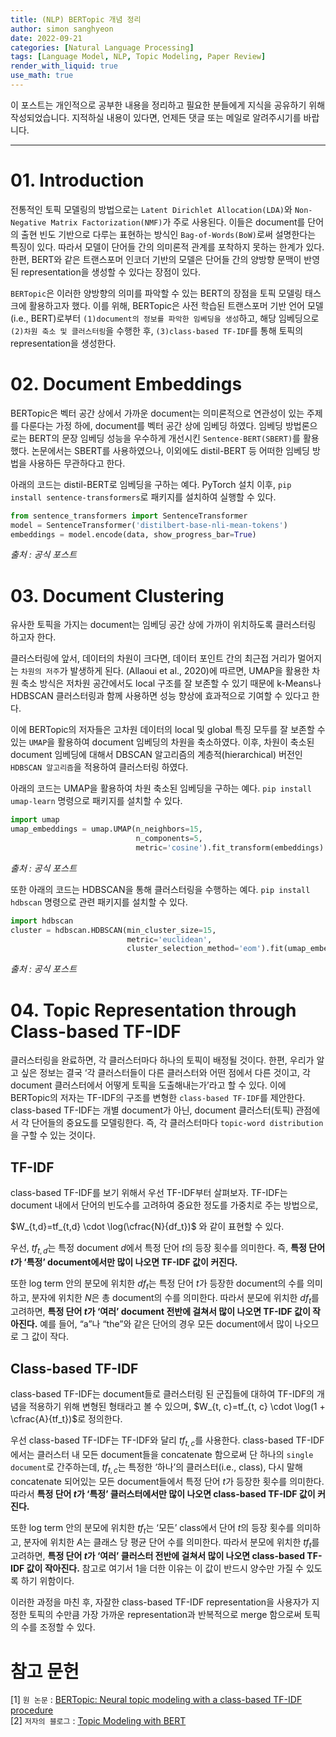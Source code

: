 ```yaml
---
title: (NLP) BERTopic 개념 정리
author: simon sanghyeon
date: 2022-09-21
categories: [Natural Language Processing]
tags: [Language Model, NLP, Topic Modeling, Paper Review]
render_with_liquid: true
use_math: true
---
```

이 포스트는 개인적으로 공부한 내용을 정리하고 필요한 분들에게 지식을 공유하기 위해 작성되었습니다. 지적하실 내용이 있다면, 언제든 댓글 또는 메일로 알려주시기를 바랍니다.

---

# 01. Introduction

전통적인 토픽 모델링의 방법으로는 `Latent Dirichlet Allocation(LDA)`와 `Non-Negative Matrix Factorization(NMF)`가 주로 사용된다. 이들은 document를 단어의 출현 빈도 기반으로 다루는 표현하는 방식인 `Bag-of-Words(BoW)`로써 설명한다는 특징이 있다. 따라서 모델이 단어들 간의 의미론적 관계를 포착하지 못하는 한계가 있다. 한편, BERT와 같은 트랜스포머 인코더 기반의 모델은 단어들 간의 양방향 문맥이 반영된 representation을 생성할 수 있다는 장점이 있다.

`BERTopic`은 이러한 양방향의 의미를 파악할 수 있는 BERT의 장점을 토픽 모델링 태스크에 활용하고자 했다. 이를 위해, BERTopic은 사전 학습된 트랜스포머 기반 언어 모델(i.e., BERT)로부터 `(1)document의 정보를 파악한 임베딩을 생성`하고, 해당 임베딩으로 `(2)차원 축소 및 클러스터링`을 수행한 후, `(3)class-based TF-IDF`를 통해 토픽의 representation을 생성한다.

# 02. Document Embeddings

BERTopic은 벡터 공간 상에서 가까운 document는 의미론적으로 연관성이 있는 주제를 다룬다는 가정 하에, document를 벡터 공간 상에 임베딩 하였다. 임베딩 방법론으로는 BERT의 문장 임베딩 성능을 우수하게 개선시킨 `Sentence-BERT(SBERT)`를 활용했다. 논문에서는 SBERT를 사용하였으나, 이외에도 distil-BERT 등 어떠한 임베딩 방법을 사용하든 무관하다고 한다.

아래의 코드는 distil-BERT로 임베딩을 구하는 예다. PyTorch 설치 이후, `pip install sentence-transformers`로 패키지를 설치하여 실행할 수 있다.

```python
from sentence_transformers import SentenceTransformer
model = SentenceTransformer('distilbert-base-nli-mean-tokens')
embeddings = model.encode(data, show_progress_bar=True)
```

*출처 : 공식 포스트*

# 03. Document Clustering

유사한 토픽을 가지는 document는 임베딩 공간 상에 가까이 위치하도록 클러스터링 하고자 한다.

클러스터링에 앞서, 데이터의 차원이 크다면, 데이터 포인트 간의 최근접 거리가 멀어지는 `차원의 저주`가 발생하게 된다. (Allaoui et al., 2020)에 따르면, UMAP을 활용한 차원 축소 방식은 저차원 공간에서도 local 구조를 잘 보존할 수 있기 때문에 k-Means나 HDBSCAN 클러스터링과 함께 사용하면 성능 향상에 효과적으로 기여할 수 있다고 한다.

이에 BERTopic의 저자들은 고차원 데이터의 local 및 global 특징 모두를 잘 보존할 수 있는 `UMAP`을 활용하여 document 임베딩의 차원을 축소하였다. 이후, 차원이 축소된 document 임베딩에 대해서 DBSCAN 알고리즘의 계층적(hierarchical) 버전인 `HDBSCAN 알고리즘`을 적용하여 클러스터링 하였다.

아래의 코드는 UMAP을 활용하여 차원 축소된 임베딩을 구하는 예다. `pip install umap-learn` 명령으로 패키지를 설치할 수 있다.

```python
import umap
umap_embeddings = umap.UMAP(n_neighbors=15,
                            n_components=5,
                            metric='cosine').fit_transform(embeddings)
```

*출처 : 공식 포스트*

또한 아래의 코드는 HDBSCAN을 통해 클러스터링을 수행하는 예다. `pip install hdbscan` 명령으로 관련 패키지를 설치할 수 있다.

```python
import hdbscan
cluster = hdbscan.HDBSCAN(min_cluster_size=15,
                          metric='euclidean',
                          cluster_selection_method='eom').fit(umap_embeddings)
```

*출처 : 공식 포스트*

# 04. Topic Representation through Class-based TF-IDF

클러스터링을 완료하면, 각 클러스터마다 하나의 토픽이 배정될 것이다. 한편, 우리가 알고 싶은 정보는 결국 ‘각 클러스터들이 다른 클러스터와 어떤 점에서 다른 것이고, 각 document 클러스터에서 어떻게 토픽을 도출해내는가’라고 할 수 있다. 이에 BERTopic의 저자는 TF-IDF의 구조를 변형한 `class-based TF-IDF`를 제안한다. class-based TF-IDF는 개별 document가 아닌, document 클러스터(토픽) 관점에서 각 단어들의 중요도를 모델링한다. 즉, 각 클러스터마다 `topic-word distribution`을 구할 수 있는 것이다.

## TF-IDF

class-based TF-IDF를 보기 위해서 우선 TF-IDF부터 살펴보자. TF-IDF는 document 내에서 단어의 빈도수를 고려하여 중요한 정도를 가중치로 주는 방법으로,

$W_{t,d}=tf_{t,d} \cdot \log(\cfrac{N}{df_t})$ 와 같이 표현할 수 있다.

우선, $tf_{t, d}$는 특정 document $d$에서 특정 단어 $t$의 등장 횟수를 의미한다. 즉, **특정 단어 $t$가 ‘특정’ document에서만 많이 나오면 TF-IDF 값이 커진다.**

또한 log term 안의 분모에 위치한 $df_t$는 특정 단어 $t$가 등장한 document의 수를 의미하고, 분자에 위치한 $N$은 총 document의 수를 의미한다. 따라서 분모에 위치한 $df_t$를 고려하면, **특정 단어 $t$가 ‘여러’ document 전반에 걸쳐서 많이 나오면 TF-IDF 값이 작아진다.** 예를 들어, “a”나 “the”와 같은 단어의 경우 모든 document에서 많이 나오므로 그 값이 작다.

## Class-based TF-IDF

class-based TF-IDF는 document들로 클러스터링 된 군집들에 대하여 TF-IDF의 개념을 적용하기 위해 변형된 형태라고 볼 수 있으며, $W_{t, c}=tf_{t, c} \cdot \log(1 + \cfrac{A}{tf_t})$로 정의한다.

우선 class-based TF-IDF는 TF-IDF와 달리 $tf_{t, c}$를 사용한다. class-based TF-IDF에서는 클러스터 내 모든 document들을 concatenate 함으로써 단 하나의 `single document`로 간주하는데, $tf_{t, c}$는 특정한 ‘하나’의 클러스터(i.e., class), 다시 말해 concatenate 되어있는 모든 document들에서 특정 단어 $t$가 등장한 횟수를 의미한다. 따라서 **특정 단어 $t$가 ‘특정’ 클러스터에서만 많이 나오면 class-based TF-IDF 값이 커진다.**

또한 log term 안의 분모에 위치한 $tf_t$는 ‘모든’ class에서 단어 $t$의 등장 횟수를 의미하고, 분자에 위치한 $A$는 클래스 당 평균 단어 수를 의미한다. 따라서 분모에 위치한 $tf_t$를 고려하면, **특정 단어 $t$가 ‘여러’ 클러스터 전반에 걸쳐서 많이 나오면 class-based TF-IDF 값이 작아진다.** 참고로 여기서 1을 더한 이유는 이 값이 반드시 양수만 가질 수 있도록 하기 위함이다.

이러한 과정을 마친 후, 자잘한 class-based TF-IDF representation을 사용자가 지정한 토픽의 수만큼 가장 가까운 representation과 반복적으로 merge 함으로써 토픽의 수를 조정할 수 있다.

# 참고 문헌
[1] `원 논문` : [BERTopic: Neural topic modeling with a class-based TF-IDF procedure](https://arxiv.org/pdf/2203.05794.pdf)<br>
[2] `저자의 블로그` : [Topic Modeling with BERT](https://towardsdatascience.com/topic-modeling-with-bert-779f7db187e6)
